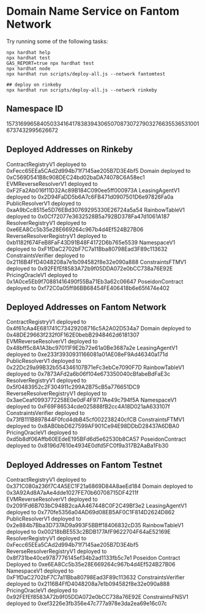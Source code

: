 # Domain Name Service on Fantom Network

Try running some of the following tasks:

```shell
npx hardhat help
npx hardhat test
GAS_REPORT=true npx hardhat test
npx hardhat node
npx hardhat run scripts/deploy-all.js --network fantomtest

## deploy on rinkeby
npx hardhat run scripts/deploy-all.js --network rinkeby
```
## Namespace ID
15731699658405033416417838394306507087307279032766355365310016737432995626672

## Deployed Addresses on Rinkeby
ContractRegistryV1 deployed to 0xFecc65EEa5CAd2d994b71f7145ae205B7D3E4bf5
Domain deployed to 0xC569D541B8c908DEC24bd02baDA74078C6A58ec1
EVMReverseResolverV1 deployed to 0xF2Fa2Ab016f11D32Ac89B184C090ee5ff000973A
LeasingAgentV1 deployed to 0x2D94FaDD5b6A7c6FB471d0907501D6e97826Fa0a
PublicResolverV1 deployed to 0xaA9bCc8515e5D76EBd30769295330E26724a5a54
RainbowTableV1 deployed to 0x0Cf72077e3632528B5a792BD378Fa47d1061A187
ResolverRegistryV1 deployed to 0xe6EA8Cc5b35e28E669264c967b4d4Ef524B27B06
ReverseResolverRegistryV1 deployed to 0xb1182f674FeB8FaF43D91B48F4172D6b765e5539
NamespaceV1 deployed to 0xF1fDaC2702bF7C7a11Bba80798Ead3F89c113632
ConstraintsVerifier deployed to 0x2116B4FfD4048208a7e1b094582f8e32e090a888
ConstraintsFTMV1 deployed to 0x92FEfEf8583A72b9f05DDA072e0bCC738a76E92E
PricingOracleV1 deployed to 0x1A0ce5Eb9f70881416490f55Ba71Eb3a62c06647
PoseidonContract deployed to 0xf72C0a05ff86BB68454FE406418b6e65f474e402

## Deployed Addresses on Fantom Network
ContractRegistryV1 deployed to 0x4f61cAa4E681741C73429208716c5A2A02D534a7
Domain deployed to 0x48DE29663f232f0F162E0bebB2948462d6181307
EVMReverseResolverV1 deployed to 0x48bff5c8A1A3bc97011F9E2b72e61a0Be3687a2e
LeasingAgentV1 deployed to 0xe233f3930931166081a01AE08eF9Ad46340a171d
PublicResolverV1 deployed to 0x22Dc29a99B32b554346107B71eFc3ebCe7090F7D
RainbowTableV1 deployed to 0x7873AFd2a6b06f104e673350040cBfabeBdFaE3c
ResolverRegistryV1 deployed to 0x5f0483952c2F304911c299A2B75cB5a776651DC9
ReverseResolverRegistryV1 deployed to 0x3aeCeaf0993772258E0e0dF4F9717Ae49c794f5A
NamespaceV1 deployed to 0xF69F86534cde025888fB2cc4A18D021aA633107f
ConstraintsVerifier deployed to 0x73fB111B897844F0fcd4dbB45cf002238240cfCB
ConstraintsFTMV1 deployed to 0x8AB0bbD627599AF901Ce94E98DDbD28437A6DBA0
PricingOracleV1 deployed to 0xd5b8df06Affb60EEdeE195BFd6d5e62530b8CA57
PoseidonContract deployed to 0x8196d7610e4934E0dfd5FC0f9a317B2AaBa1Fb30

## Deployed Addresses on Fantom Testnet
ContractRegistryV1 deployed to 0x371C080a236f7C4A5EC1F21a6869D84A8aeEd184
Domain deployed to 0x3A92Ad8A7aAe4dde1027FE70b60708715DF4211f
EVMReverseResolverV1 deployed to 0x2091Fd6B703bC948B2caAA467448C0F2C49Bf3e2
LeasingAgentV1 deployed to 0x770fe5356a04AD69d08EB5AF0C1F814D2624D862
PublicResolverV1 deployed to 0x2e884b7Bba3D737AD9a993F5BBff18406832cD35
RainbowTableV1 deployed to 0x00218bBE553c2BDB177AfF9622704F64aE52169E
ResolverRegistryV1 deployed to 0xFecc65EEa5CAd2d994b71f7145ae205B7D3E4bf5
ReverseResolverRegistryV1 deployed to 0x8f731be40ce9787776145ef34b2ad1133fb5c7e1
Poseidon Contract Deployed to 0xe6EA8Cc5b35e28E669264c967b4d4Ef524B27B06
NamespaceV1 deployed to 0xF1fDaC2702bF7C7a11Bba80798Ead3F89c113632
ConstraintsVerifier deployed to 0x2116B4FfD4048208a7e1b094582f8e32e090a888
PricingOracleV1 deployed to 0x92FEfEf8583A72b9f05DDA072e0bCC738a76E92E
ConstraintsFNSV1 deployed to 0xef3226e3fb356e47c777a978e3da2ea69e16c07c
